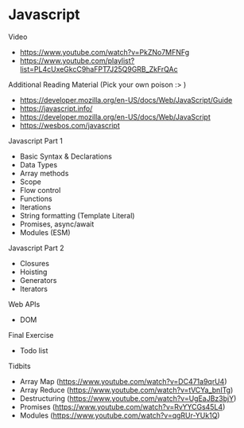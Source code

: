 # Javascript

Video
- https://www.youtube.com/watch?v=PkZNo7MFNFg 
- https://www.youtube.com/playlist?list=PL4cUxeGkcC9haFPT7J25Q9GRB_ZkFrQAc


Additional Reading Material (Pick your own poison :> )
- https://developer.mozilla.org/en-US/docs/Web/JavaScript/Guide
- https://javascript.info/
- https://developer.mozilla.org/en-US/docs/Web/JavaScript
- https://wesbos.com/javascript

Javascript Part 1
- Basic Syntax & Declarations
- Data Types
- Array methods
- Scope
- Flow control
- Functions
- Iterations
- String formatting (Template Literal)
- Promises, async/await
- Modules (ESM)

Javascript Part 2
- Closures
- Hoisting
- Generators
- Iterators


Web APIs
- DOM


Final Exercise
- Todo list 

Tidbits
- Array Map (https://www.youtube.com/watch?v=DC471a9qrU4)
- Array Reduce (https://www.youtube.com/watch?v=tVCYa_bnITg)
- Destructuring (https://www.youtube.com/watch?v=UgEaJBz3bjY)
- Promises (https://www.youtube.com/watch?v=RvYYCGs45L4)
- Modules (https://www.youtube.com/watch?v=qgRUr-YUk1Q)